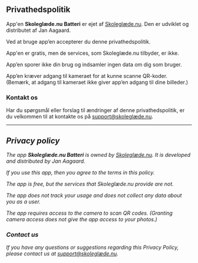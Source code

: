## Privathedspolitik

App'en **Skoleglæde.nu Batteri** er ejet af [Skoleglæde.nu](https://skoleglaede.nu). Den er udviklet og distributet af Jan Aagaard.

Ved at bruge app’en accepterer du denne privathedspolitik.

App'en er gratis, men de services, som Skoleglæde.nu tilbyder, er ikke.

App’en sporer ikke din brug og indsamler ingen data om dig som bruger.

App’en kræver adgang til kameraet for at kunne scanne QR-koder. (Bemærk, at adgang til kameraet ikke giver app’en adgang til dine billeder.)

### Kontakt os

Har du spørgsmål eller forslag til ændringer af denne privathedspolitik, er du velkommen til at kontakte os på [support@skoleglæde.nu](mailto:support@skoleglæde.nu).

---

## _Privacy policy_

_The app **Skoleglæde.nu Batteri** is owned by [Skoleglæde.nu](https://skoleglaede.nu). It is developed and distributed by Jan Aagaard._

_If you use this app, then you agree to the terms in this policy._

_The app is free, but the services that Skoleglæde.nu provide are not._

_The app does not track your usage and does not collect any data about you as a user._

_The app requires access to the camera to scan QR codes. (Granting camera access does not give the app access to your photos.)_

### _Contact us_

_If you have any questions or suggestions regarding this Privacy Policy, please contact us at [support@skoleglæde.nu](mailto:support@skoleglæde.nu)._
